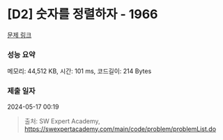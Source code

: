# [D2] 숫자를 정렬하자 - 1966 

[문제 링크](https://swexpertacademy.com/main/code/problem/problemDetail.do?contestProbId=AV5PrmyKAWEDFAUq) 

### 성능 요약

메모리: 44,512 KB, 시간: 101 ms, 코드길이: 214 Bytes

### 제출 일자

2024-05-17 00:19



> 출처: SW Expert Academy, https://swexpertacademy.com/main/code/problem/problemList.do